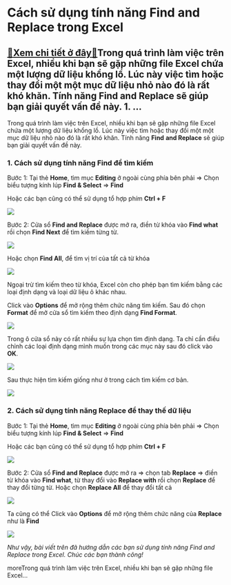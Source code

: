 Cách sử dụng tính năng Find and Replace trong Excel
===================================================

[:gift:Xem chi tiết ở đây:gift:](https://hddtvn.com/cach-su-dung-tinh-nang-find-and-replace-trong-excel/)Trong quá trình làm việc trên Excel, nhiều khi bạn sẽ gặp những file Excel chứa một lượng dữ liệu khổng lồ. Lúc này việc tìm hoặc thay đổi một một mục dữ liệu nhỏ nào đó là rất khó khăn. Tính năng Find and Replace sẽ giúp bạn giải quyết vấn đề này. 1. …
-------------------------------------------------------------------------------------------------------------------------------------------------------------------------------------------------------------------------------------------------------------

Trong quá trình làm việc trên Excel, nhiều khi bạn sẽ gặp những file Excel chứa một lượng dữ liệu khổng lồ. Lúc này việc tìm hoặc thay đổi một một mục dữ liệu nhỏ nào đó là rất khó khăn. Tính năng **Find** **and Replace** sẽ giúp bạn giải quyết vấn đề này.


### 1. Cách sử dụng tính năng Find để tìm kiếm


Bước 1: Tại thẻ **Home**, tìm mục **Editing** ở ngoài cùng phía bên phải => Chọn biểu tượng kính lúp **Find & Select** => **Find**


Hoặc các bạn cũng có thể sử dụng tổ hợp phím **Ctrl + F**


[![](https://hddtvn.com/wp-content/uploads/2021/01/sonz0qK.png)](https://hddtvn.com/wp-content/uploads/2021/01/sonz0qK.png)


Bước 2: Cửa sổ **Find and Replace** được mở ra, điền từ khóa vào **Find what** rồi chọn **Find Next** để tìm kiếm từng từ.


![](https://hddtvn.com/wp-content/uploads/2021/01/mCG9NyY.png)


Hoặc chọn **Find All**, để tìm vị trí của tất cả từ khóa


![](https://hddtvn.com/wp-content/uploads/2021/01/4PQcqhJ.png)


Ngoại trừ tìm kiếm theo từ khóa, Excel còn cho phép bạn tìm kiếm bằng các loại định dạng và loại dữ liệu ô khác nhau.


Click vào **Options** để mở rộng thêm chức năng tìm kiếm. Sau đó chọn **Format** để mở cửa sổ tìm kiếm theo định dạng **Find Format**.


![](https://hddtvn.com/wp-content/uploads/2021/01/ceBXcvE.png)


Trong ô cửa sổ này có rất nhiều sự lựa chọn tìm định dạng. Ta chỉ cần điều chỉnh các loại định dạng mình muốn trong các mục này sau đó click vào **OK**.


![](https://hddtvn.com/wp-content/uploads/2021/01/foC4Uss.png)


Sau thực hiện tìm kiếm giống như ở trong cách tìm kiếm cơ bản.


![](https://hddtvn.com/wp-content/uploads/2021/01/a2zj9XY.png)


### 2. Cách sử dụng tính năng Replace để thay thế dữ liệu


Bước 1: Tại thẻ **Home**, tìm mục **Editing** ở ngoài cùng phía bên phải => Chọn biểu tượng kính lúp **Find & Select** => **Find**


Hoặc các bạn cũng có thể sử dụng tổ hợp phím **Ctrl + F**


![](https://hddtvn.com/wp-content/uploads/2021/01/sonz0qK.png)


Bước 2: Cửa sổ **Find and Replace** được mở ra => chọn tab **Replace** => điền từ khóa vào **Find what**, từ thay đổi vào **Replace with** rồi chọn **Replace** để thay đổi từng từ. Hoặc chọn **Replace All** để thay đổi tất cả


![](https://hddtvn.com/wp-content/uploads/2021/01/stXX1py.png)


Ta cũng có thể Click vào **Options** để mở rộng thêm chức năng của **Replace** như là **Find**


![](https://hddtvn.com/wp-content/uploads/2021/01/D7UlTDa.png)


*Như vậy, bài viết trên đã hướng dẫn các bạn sử dụng tính năng Find and Replace trong Excel. Chúc các bạn thành công!*


moreTrong quá trình làm việc trên Excel, nhiều khi bạn sẽ gặp những file Excel…

